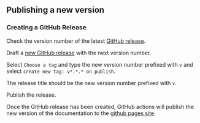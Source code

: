 ## Publishing a new version

### Creating a GitHub Release

Check the version number of the latest [GitHub release](https://github.com/BerryCloud/xapi-player/releases).

Draft a [new GitHub release](https://github.com/BerryCloud/xapi-player/releases/new) with the next version number.

Select `Choose a tag` and type the new version number prefixed with `v` and select `create new tag: v*.*.* on publish`.

The release title should be the new version number prefixed with `v`.

Publish the release.

Once the GitHub release has been created, GitHub actions will publish the new version of the documentation to the [github pages site](https://berrycloud.github.io/xapi-player/).
